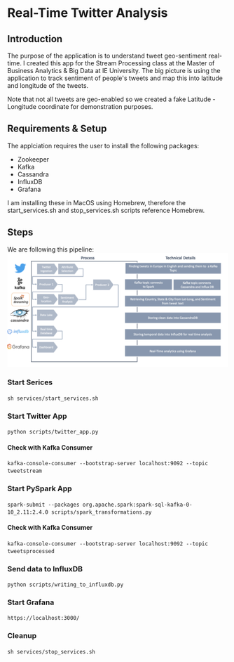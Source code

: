 # Real-Time Twitter Analysis
## Introduction
The purpose of the application is to understand tweet geo-sentiment real-time. I created this app for the Stream Processing class at the Master of Business Analytics & Big Data at IE University. The big picture is using the application to track sentiment of people's tweets and map this into latitude and longitude of the tweets.

Note that not all tweets are geo-enabled so we created a fake Latitude - Longitude coordinate for demonstration purposes.

## Requirements & Setup
The applciation requires the user to install the following packages:
- Zookeeper
- Kafka
- Cassandra
- InfluxDB
- Grafana

I am installing these in MacOS using Homebrew, therefore the start_services.sh and stop_services.sh scripts reference Homebrew. 



## Steps 
We are following this pipeline:
![Pipeline](https://github.com/stealth-insights/realtime-geosentiment-analysis/blob/master/other/pipeline_image.png)


### Start Serices
`sh services/start_services.sh`

### Start Twitter App
`python scripts/twitter_app.py`

#### Check with Kafka Consumer
`kafka-console-consumer --bootstrap-server localhost:9092 --topic tweetstream`

### Start PySpark App
`spark-submit --packages org.apache.spark:spark-sql-kafka-0-10_2.11:2.4.0 scripts/spark_transformations.py`

#### Check with Kafka Consumer
`kafka-console-consumer --bootstrap-server localhost:9092 --topic  tweetsprocessed`

### Send data to InfluxDB
`python scripts/writing_to_influxdb.py`

### Start Grafana
`https://localhost:3000/`

### Cleanup 
`sh services/stop_services.sh`



